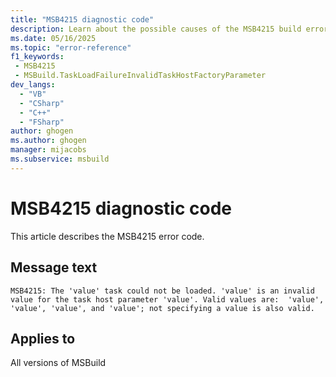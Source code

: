 ```yaml
---
title: "MSB4215 diagnostic code"
description: Learn about the possible causes of the MSB4215 build error, and get troubleshooting tips.
ms.date: 05/16/2025
ms.topic: "error-reference"
f1_keywords:
 - MSB4215
 - MSBuild.TaskLoadFailureInvalidTaskHostFactoryParameter
dev_langs:
  - "VB"
  - "CSharp"
  - "C++"
  - "FSharp"
author: ghogen
ms.author: ghogen
manager: mijacobs
ms.subservice: msbuild
---
```


# MSB4215 diagnostic code

<!-- :::ErrorDefinitionDescription::: -->
<!-- :::editable-content name="introDescription"::: -->
This article describes the MSB4215 error code.
<!-- :::editable-content-end::: -->

## Message text

<!-- :::editable-content name="messageText"::: -->
`MSB4215: The 'value' task could not be loaded. 'value' is an invalid value for the task host parameter 'value'. Valid values are:  'value', 'value', 'value', and 'value'; not specifying a value is also valid.`
<!-- :::editable-content-end::: -->
<!-- MSB4215: The "{0}" task could not be loaded. "{1}" is an invalid value for the task host parameter "{2}". Valid values are:  "{3}", "{4}", "{5}", and "{6}"; not specifying a value is also valid. -->

<!-- :::editable-content name="postOutputDescription"::: -->
<!--
{StrBegin="MSB4215: "}
-->
<!-- :::editable-content-end::: -->
<!-- :::ErrorDefinitionDescription-end::: -->

## Applies to

All versions of MSBuild
